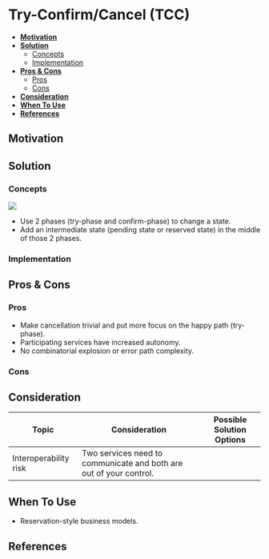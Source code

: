 # Try-Confirm/Cancel (TCC)

- [**Motivation**](#motivation)
- [**Solution**](#solution)
   - [Concepts](#concepts)
   - [Implementation](#implementation)
- [**Pros & Cons**](#pros--cons)
   - [Pros](#pros)
   - [Cons](#cons)
- [**Consideration**](#consideration)
- [**When To Use**](#when-to-use)
- [**References**](#references)

## Motivation

## Solution
### Concepts
![](../diagrams/png/try_confirm_cancel.png)
- Use 2 phases (try-phase and confirm-phase) to change a state.
- Add an intermediate state (pending state or reserved state) in the middle of those 2 phases.

### Implementation

## Pros & Cons
### Pros
- Make cancellation trivial and put more focus on the happy path (try-phase).
- Participating services have increased autonomy.
- No combinatorial explosion or error path complexity.

### Cons

## Consideration
| Topic | Consideration | Possible Solution Options |
|----|-----|-----|
| Interoperability risk | Two services need to communicate and both are out of your control. | |

## When To Use
- Reservation-style business models.

## References
